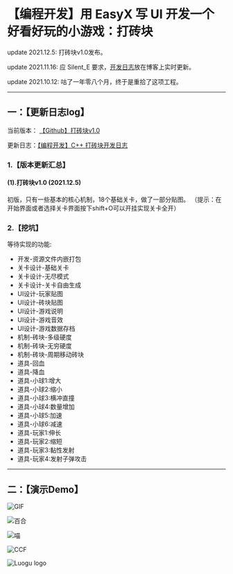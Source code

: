 # **【编程开发】用 EasyX 写 UI 开发一个好看好玩的小游戏：打砖块**

$\text{update 2021.12.5}:$ 打砖块v1.0发布。

$\text{update 2021.11.16}:$ 应 Silent_E 要求，[开发日志](https://www.cnblogs.com/Xing-Ling/p/15563183.html)放在博客上实时更新。

$\text{update 2021.10.12}:$ 咕了一年零八个月，终于是重拾了这项工程。

------------------

## **一：【更新日志log】**

当前版本： [【Github】打砖块v1.0](https://github.com/ChenXingLing/Breakout) 

更新日志：[【编程开发】C++ 打砖块开发日志](https://www.cnblogs.com/Xing-Ling/p/15563183.html)

### **1.【版本更新汇总】**

#### (1).打砖块v1.0 (2021.12.5)

初版，只有一些基本的核心机制，18个基础关卡，做了一部分贴图。
（提示：在开始界面或者选择关卡界面按下shift+O可以开挂实现关卡全开）

### **2.【挖坑】**

等待实现的功能:   
- 开发-资源文件内嵌打包  
- 关卡设计-基础关卡  
- 关卡设计-无尽模式  
- 关卡设计-关卡自由生成  
- UI设计-玩家贴图
- UI设计-砖块贴图
- UI设计-游戏说明
- UI设计-游戏音效
- UI设计-游戏数据存档
- 机制-砖块-多级硬度  
- 机制-砖块-无穷硬度  
- 机制-砖块-周期移动砖块  
- 道具-回血  
- 道具-降血  
- 道具-小球1:增大  
- 道具-小球2:缩小  
- 道具-小球3:横冲直撞  
- 道具-小球4:数量增加  
- 道具-小球5:加速  
- 道具-小球6:减速  
- 道具-玩家1:伸长  
- 道具-玩家2:缩短  
- 道具-玩家3:黏性发射  
- 道具-玩家4:发射子弹攻击  

------------------

## **二：【演示Demo】**

![GIF](./demo/demo_1.gif)

![百合](./demo/demo_2.png)

![喵](./demo/demo_3.png)

![CCF](./demo/demo_4.png)

![Luogu logo](./demo/demo_5.png)